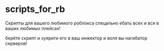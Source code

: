 # scripts_for_rb

Скрипты для вашего любимого роблокса спецально ебать всех и вся в ваших любимых плейсах!

берёте скрипт и хуярити его в ваш инжектор и воля вы нагибатор серверов!
